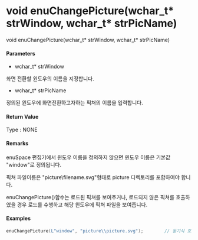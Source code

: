 # void enuChangePicture\(wchar\_t\* strWindow, wchar\_t\* strPicName\)

void enuChangePicture\(wchar\_t\* strWindow, wchar\_t\* strPicName\)

#### Parameters

* wchar\_t\* strWindow

화면 전환할 윈도우의 이름을 지정합니다.

* wchar\_t\* strPicName

정의된 윈도우에 화면전환하고자하는 픽쳐의 이름을 입력합니다.

#### Return Value

Type : NONE

#### Remarks

enuSpace 편집기에서 윈도우 이름을 정의하지 않으면 윈도우 이름은 기본값 "window"로 정의됩니다.

픽쳐 파일이름은 "picture\filename.svg"형태로 picture 디렉토리를 포함하여야 합니다.

enuChangePicture\(\)함수는 로드된 픽쳐를 보여주거나, 로드되지 않은 픽쳐를 호출하였을 경우 로드를 수행하고 해당 윈도우에 픽쳐 파일을 보여줍니다.

#### Examples

```cpp
enuChangePicture(L"window", "picture\\picture.svg");        // 동기식 호출
```




